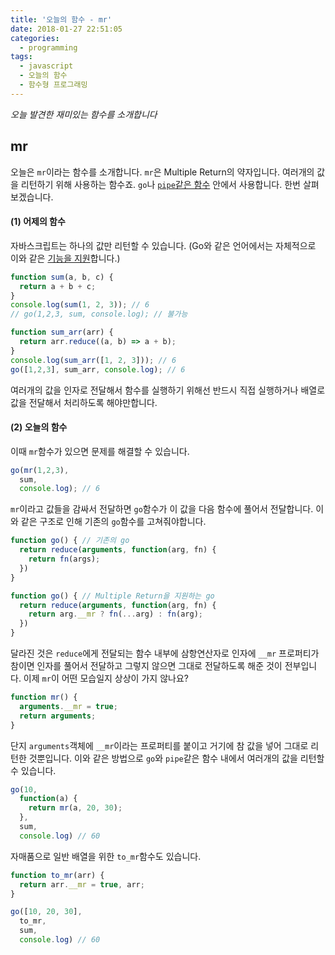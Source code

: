 ```yaml
---
title: '오늘의 함수 - mr'
date: 2018-01-27 22:51:05
categories:
  - programming
tags:
  - javascript
  - 오늘의 함수
  - 함수형 프로그래밍
---
```

_오늘 발견한 재미있는 함수를 소개합니다_

## mr

오늘은 `mr`이라는 함수를 소개합니다. `mr`은 Multiple Return의 약자입니다. 여러개의 값을 리턴하기 위해 사용하는 함수죠. `go`나 [`pipe`같은 함수](/programming/javascript-daily-function-5/) 안에서 사용합니다. 한번 살펴보겠습니다.


#### (1) 어제의 함수
자바스크립트는 하나의 값만 리턴할 수 있습니다. (Go와 같은 언어에서는 자체적으로 이와 같은 [기능을 지원](https://gobyexample.com/multiple-return-values)합니다.)

```javascript
function sum(a, b, c) {
  return a + b + c;
}
console.log(sum(1, 2, 3)); // 6
// go(1,2,3, sum, console.log); // 불가능

function sum_arr(arr) {
  return arr.reduce((a, b) => a + b);
}
console.log(sum_arr([1, 2, 3])); // 6
go([1,2,3], sum_arr, console.log); // 6
```

여러개의 값을 인자로 전달해서 함수를 실행하기 위해선 반드시 직접 실행하거나 배열로 값을 전달해서 처리하도록 해야만합니다.


#### (2) 오늘의 함수
이때 `mr`함수가 있으면 문제를 해결할 수 있습니다.

```javascript
go(mr(1,2,3), 
  sum, 
  console.log); // 6
```

`mr`이라고 값들을 감싸서 전달하면 `go`함수가 이 값을 다음 함수에 풀어서 전달합니다. 이와 같은 구조로 인해 기존의 `go`함수를 고쳐줘야합니다.

```javascript
function go() { // 기존의 go
  return reduce(arguments, function(arg, fn) {
    return fn(args);
  })
}

function go() { // Multiple Return을 지원하는 go
  return reduce(arguments, function(arg, fn) {
    return arg.__mr ? fn(...arg) : fn(arg);
  })
}
```

달라진 것은 `reduce`에게 전달되는 함수 내부에 삼항연산자로 인자에 `__mr` 프로퍼티가 참이면 인자를 풀어서 전달하고 그렇지 않으면 그대로 전달하도록 해준 것이 전부입니다. 이제 `mr`이 어떤 모습일지 상상이 가지 않나요?

```javascript
function mr() {
  arguments.__mr = true;
  return arguments;
}
```

단지 `arguments`객체에 `__mr`이라는 프로퍼티를 붙이고 거기에 참 값을 넣어 그대로 리턴한 것뿐입니다. 이와 같은 방법으로 `go`와 `pipe`같은 함수 내에서 여러개의 값을 리턴할 수 있습니다. 

```javascript
go(10,
  function(a) {
    return mr(a, 20, 30);
  },
  sum,
  console.log) // 60
```

자매품으로 일반 배열을 위한 `to_mr`함수도 있습니다.

```javascript
function to_mr(arr) {
  return arr.__mr = true, arr;
}

go([10, 20, 30],
  to_mr,
  sum,
  console.log) // 60
```